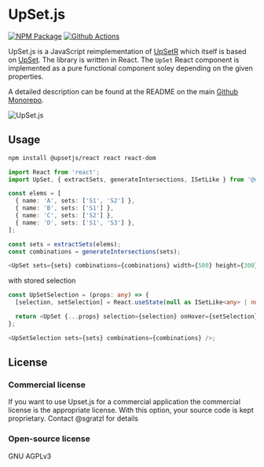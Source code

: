 # UpSet.js

[![NPM Package][npm-image]][npm-url] [![Github Actions][github-actions-image]][github-actions-url]

UpSet.js is a JavaScript reimplementation of [UpSetR](https://www.rdocumentation.org/packages/UpSetR/) which itself is based on [UpSet](http://vcg.github.io/upset/about/). The library is written in React. The `UpSet` React component is implemented as a pure functional component soley depending on the given properties.

A detailed description can be found at the README on the main [Github Monorepo](https://github.com/upsetjs/upsetjs).

![UpSet.js](https://user-images.githubusercontent.com/4129778/75599825-a8a13780-5a76-11ea-8cd4-b775f4791a91.png)

## Usage

```sh
npm install @upsetjs/react react react-dom
```

```ts
import React from 'react';
import UpSet, { extractSets, generateIntersections, ISetLike } from '@upsetjs/react';

const elems = [
  { name: 'A', sets: ['S1', 'S2'] },
  { name: 'B', sets: ['S1'] },
  { name: 'C', sets: ['S2'] },
  { name: 'D', sets: ['S1', 'S3'] },
];

const sets = extractSets(elems);
const combinations = generateIntersections(sets);

<UpSet sets={sets} combinations={combinations} width={500} height={300} />;
```

with stored selection

```ts
const UpSetSelection = (props: any) => {
  [selection, setSelection] = React.useState(null as ISetLike<any> | null);

  return <UpSet {...props} selection={selection} onHover={setSelection} />;
};

<UpSetSelection sets={sets} combinations={combinations} />;
```

## License

### Commercial license

If you want to use Upset.js for a commercial application the commercial license is the appropriate license. With this option, your source code is kept proprietary. Contact @sgratzl for details

### Open-source license

GNU AGPLv3

[npm-image]: https://badge.fury.io/js/@upsetjs/react.svg
[npm-url]: https://npmjs.org/package/@upsetjs/react
[github-actions-image]: https://github.com/sgratzl/upsetjs/workflows/nodeci/badge.svg
[github-actions-url]: https://github.com/sgratzl/upsetjs/actions
